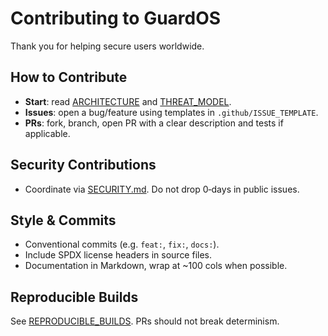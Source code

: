 # Contributing to GuardOS

Thank you for helping secure users worldwide.

## How to Contribute
- **Start**: read [ARCHITECTURE](docs/ARCHITECTURE.md) and [THREAT_MODEL](docs/THREAT_MODEL.md).
- **Issues**: open a bug/feature using templates in `.github/ISSUE_TEMPLATE`.
- **PRs**: fork, branch, open PR with a clear description and tests if applicable.

## Security Contributions
- Coordinate via [SECURITY.md](SECURITY.md). Do not drop 0‑days in public issues.

## Style & Commits
- Conventional commits (e.g. `feat:`, `fix:`, `docs:`).
- Include SPDX license headers in source files.
- Documentation in Markdown, wrap at ~100 cols when possible.

## Reproducible Builds
See [REPRODUCIBLE_BUILDS](docs/REPRODUCIBLE_BUILDS.md). PRs should not break determinism.
